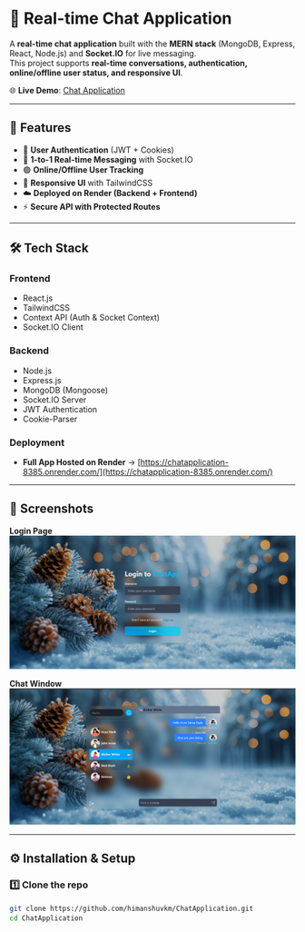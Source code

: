 # 💬 Real-time Chat Application  

A **real-time chat application** built with the **MERN stack** (MongoDB, Express, React, Node.js) and **Socket.IO** for live messaging.  
This project supports **real-time conversations, authentication, online/offline user status, and responsive UI**.  

🌐 **Live Demo**: [Chat Application](https://chatapplication-8385.onrender.com/)  

---

## 🚀 Features  
- 🔐 **User Authentication** (JWT + Cookies)  
- 💬 **1-to-1 Real-time Messaging** with Socket.IO  
- 🟢 **Online/Offline User Tracking**  
- 📱 **Responsive UI** with TailwindCSS  
- ☁️ **Deployed on Render (Backend + Frontend)**  
- ⚡ **Secure API with Protected Routes**  

---

## 🛠 Tech Stack  
### Frontend  
- React.js  
- TailwindCSS  
- Context API (Auth & Socket Context)  
- Socket.IO Client  

### Backend  
- Node.js  
- Express.js  
- MongoDB (Mongoose)  
- Socket.IO Server  
- JWT Authentication  
- Cookie-Parser  

### Deployment  
- **Full App Hosted on Render** → [https://chatapplication-8385.onrender.com/](https://chatapplication-8385.onrender.com/)  

---

## 📸 Screenshots   

**Login Page**  
![Login](./screenshots/login.png)  

**Chat Window**  
![Chat](./screenshots/chats.png)  


---

## ⚙️ Installation & Setup  

### 1️⃣ Clone the repo  
```bash
git clone https://github.com/himanshuvkm/ChatApplication.git
cd ChatApplication
